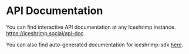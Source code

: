 # API Documentation

You can find interactive API documentation at any Iceshrimp instance. https://iceshrimp.social/api-doc

You can also find auto-generated documentation for iceshrimp-sdk [here](../packages/iceshrimp-sdk/markdown/iceshrimp-sdk.md).
